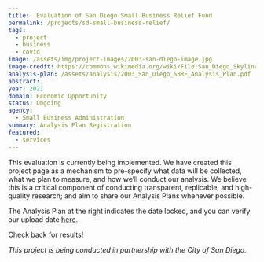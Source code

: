 ```yaml
---
title:  Evaluation of San Diego Small Business Relief Fund
permalink: /projects/sd-small-business-relief/
tags: 
  - project  
  - business
  - covid
image: /assets/img/project-images/2003-san-diego-image.jpg
image-credit: https://commons.wikimedia.org/wiki/File:San_Diego_Skyline_at_Dawn.jpg
analysis-plan: /assets/analysis/2003_San_Diego_SBRF_Analysis_Plan.pdf
abstract:  
year: 2021
domain: Economic Opportunity
status: Ongoing
agency: 
  - Small Business Administration
summary: Analysis Plan Registration
featured: 
  - services
---
```


This evaluation is currently being implemented. We have created this project page as a mechanism to pre-specify what data will be collected, what we plan to measure, and how we’ll conduct our analysis. We believe this is a critical component of conducting transparent, replicable, and high-quality research; and aim to share our Analysis Plans whenever possible.

The Analysis Plan at the right indicates the date locked, and you can verify our upload date <a href="https://github.com/gsa-oes/office-of-evaluation-sciences/commits/master/assets/analysis/2003_San_Diego_SBRF_Analysis_Plan.pdf">here</a>. 

Check back for results!

*This project is being conducted in partnership with the City of San Diego.*
